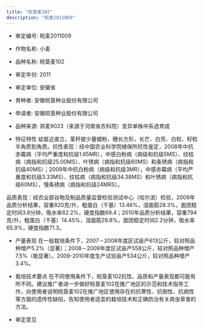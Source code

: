 ```yaml
---
title: "皖垦麦102"
description: "皖麦2011009"
---
```

* 审定编号:  皖麦2011009

*  作物名称:  小麦

*  品种名称:  皖垦麦102

*  审定年份:  2011

*  审定单位:  安徽省

* 育种者:  安徽皖垦种业股份有限公司

*  申请者:  安徽皖垦种业股份有限公司

*  品种来源:  郑麦9023（来源于河南省农科院）变异单株中系选育成

*  特征特性
幼苗近直立，茎秆披少量蜡粉，穗长方形，长芒、白壳、白粒、籽粒半角质到角质。抗性表现：经中国农业科学院植保所抗性鉴定，2008年中抗赤霉病（平均严重度和抗级1.65MR），中感白粉病（病级和抗级5MS）、纹枯病（病指和抗级25.00MS）、叶锈病（病指和抗级60MS）和条锈病（病指和抗级40MS）；2009年中抗白粉病（病级和抗级3MR），中感赤霉病（平均严重度和抗级3.33MS）、纹枯病（病指和抗级34.38MS）和叶锈病（病指和抗级60MS），慢条锈病（病指和抗级24MRS）。
品质表现：经农业部谷物及制品质量监督检验测试中心（哈尔滨）检验，2009年品质分析结果，容重820克/升，粗蛋白（干基）13.46%，湿面筋28.3%，面团稳定时间3.8分钟，吸水率62.2%，硬度指数69.4；2010年品质分析结果，容重794克/升，粗蛋白（干基）14.45%，湿面筋28.8%，面团稳定时间2.2分钟，吸水率65.9%，硬度指数71.3。

*  产量表现
在一般栽培条件下，2007－2008年度区试亩产613公斤，较对照品种增产5.2%（显著）；2008－2009年度区试亩产558公斤，较对照品种增产7.5%（极显著）。2009-2010年度生产试验亩产534公斤，较对照品种增产3.4%。

*  栽培技术要点
在不同使用条件下，皖垦麦102抗性、品质和产量表现都可能有所不同。建议推广者进一步做好皖垦麦102在推广地区的示范和技术指导工作，向使用者说明皖垦麦102在推广地区使用存在的抗寒性、抗倒性、抗病性等方面的遗传性缺陷，告知使用者适宜的栽培技术和正确防治有关病虫草害的方法。

*  审定意见

